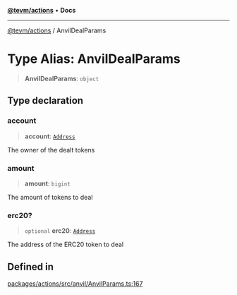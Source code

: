 [**@tevm/actions**](../README.md) • **Docs**

***

[@tevm/actions](../globals.md) / AnvilDealParams

# Type Alias: AnvilDealParams

> **AnvilDealParams**: `object`

## Type declaration

### account

> **account**: [`Address`](Address.md)

The owner of the dealt tokens

### amount

> **amount**: `bigint`

The amount of tokens to deal

### erc20?

> `optional` **erc20**: [`Address`](Address.md)

The address of the ERC20 token to deal

## Defined in

[packages/actions/src/anvil/AnvilParams.ts:167](https://github.com/evmts/tevm-monorepo/blob/main/packages/actions/src/anvil/AnvilParams.ts#L167)
